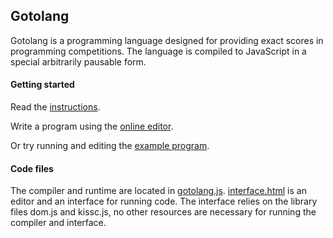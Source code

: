 Gotolang
--------

Gotolang is a programming language designed for providing exact scores in programming competitions. The language is compiled to JavaScript in a special arbitrarily pausable form.

#### Getting started

Read the [instructions](./instructions.md).

Write a program using the [online editor](http://ebusiness.hopto.org/gotolang/).

Or try running and editing the [example program](http://ebusiness.hopto.org/gotolang/#A0ie3re2EVIZcO_hUlF_ErO8EvQ8E0EvEnxEplgyVW9gnAflyO4kwGsxqBkgBG8EwU9Y-gTX1qG0yGdc6EhU45Sghhmg7sojDuCHFU1qHEF2FEvjwTY_BGie7GxsAmG9woLpWFUCuFwGmyGg94oJWNkhxVk5pwGxL1yqW3hgw7Fc77GH84GugHcx5GXp0ZX5EF8gX_7p5wWOIsDw0JuHPuIOxlS9pJVEHVMxf4MNpNvqiPv6dKlVRlC9N4lwer5HFuw5BtWKY2g8wFrmb35NE9I0cFnhXvwV4uy4Ew1LgvyoGnj4B3kA1zgOEnJnItmgAuGB0dHGB94OvIlF5dlj44FvFE1FiMgny4XJ-fP_K2IkXM4_EDlvgAne5nghsgdB0Mw0AtJ4DuEgPGsHGo2ioA3XGF1gmgm6FM1MviErOo0Iw9oIQ6fI-nQsE0HEO8EpAnP6akIFvqnChnQF0hb0pg2ZEmuZq9R-i6dtD1BniMmgroGhuNFXXuE5FfplArG7nSvKN-E2CmAVOpkjoM41OKI3W6Ds3ponxN1gK8DplO5Gvwl5Olw_wtA-tw5EmGH0JhkPBv-BokFxvIp1OhrvoWnS17FFUR6nOHmEmEM3Y5lVoP4c5Sv4jOPyugzW9R2A0u6Y1Cksg4Od4uVEwnGwkAkuwA1uyQ24dxFoVkIncCl8pA08hB88amDu2Z1FnjAn3BsrlanM1qfwExvpN8FWk7V1wuwnAlBGwN9AuBO5lOBmtrhF0FUXw9UNOwvUNsPC0Xw8B-lRxpGwlQdsAZtc-yKXcF2E40Z-N4a1XuOtpYlsBqufwdS8fI-X7fGClnpw0C__R4sUHnrP5gs7G4Vs7E5kVF48kwYFovM7HnDk8D9Akch85N9Y4_eqH8qE66EhtI8mr4JfvD9k4V2otRlwwonwJkuE5y3rP-4tEENwdokoUFduG).

#### Code files

The compiler and runtime are located in [gotolang.js](./gotolang.js). [interface.html](./interface.html) is an editor and an interface for running code. The interface relies on the library files dom.js and kissc.js, no other resources are necessary for running the compiler and interface.
